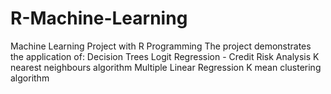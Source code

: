 # R-Machine-Learning
Machine Learning Project with R Programming
The project demonstrates the application of:
Decision Trees
Logit Regression - Credit Risk Analysis
K nearest neighbours algorithm
Multiple Linear Regression
K mean clustering algorithm
